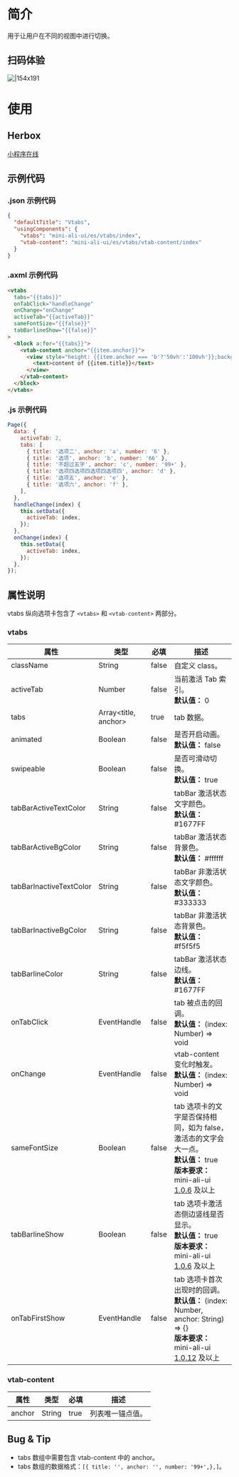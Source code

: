 
# 简介
用于让用户在不同的视图中进行切换。

## 扫码体验

![|154x191](https://mdn.alipayobjects.com/afts/img/A*WsyHSJGoGNMAAAAAAAAAAABkAa8wAA/original?bz=openpt_doc&t=a8iGRMQiins5W8ZubeTGcQAAAABkMK8AAAAA#align=left&display=inline&height=191&margin=%5Bobject%20Object%5D&originHeight=191&originWidth=154&status=done&style=none&width=154)

# 使用

## Herbox
[小程序在线](https://herbox-embed.alipay.com/s/doc-aliui-vtabs?theme=light&previewZoom=75&chInfo=openhome-doc) 

## 示例代码

### .json 示例代码
```json
{
  "defaultTitle": "Vtabs",
  "usingComponents": {
    "vtabs": "mini-ali-ui/es/vtabs/index",
    "vtab-content": "mini-ali-ui/es/vtabs/vtab-content/index"
  }
}
```

### .axml 示例代码
```html
<vtabs
  tabs="{{tabs}}"
  onTabClick="handleChange"
  onChange="onChange"
  activeTab="{{activeTab}}"
  sameFontSize="{{false}}"
  tabBarlineShow="{{false}}"
>
  <block a:for="{{tabs}}">
    <vtab-content anchor="{{item.anchor}}">
      <view style="height: {{item.anchor === 'b'?'50vh':'100vh'}};background-color: {{item.anchor === 'b'?'#ccc':''}};">
        <text>content of {{item.title}}</text>
      </view>
    </vtab-content>
  </block>
</vtabs>
```

### .js 示例代码
```javascript
Page({
  data: {
    activeTab: 2,
    tabs: [
      { title: '选项二', anchor: 'a', number: '6' },
      { title: '选项', anchor: 'b', number: '66' },
      { title: '不超过五字', anchor: 'c', number: '99+' },
      { title: '选项四选项四选项四选项四', anchor: 'd' },
      { title: '选项五', anchor: 'e' },
      { title: '选项六', anchor: 'f' },
    ],
  },
  handleChange(index) {
    this.setData({
      activeTab: index,
    });
  },
  onChange(index) {
    this.setData({
      activeTab: index,
    });
  },
});
```

## 属性说明
vtabs 纵向选项卡包含了 `<vtabs>` 和 `<vtab-content>` 两部分。

### vtabs
| **属性** | **类型** | **必填** | **描述** |
| --- | --- | --- | --- |
| className | String | false | 自定义 class。 |
| activeTab | Number | false | 当前激活 Tab 索引。<br />**默认值：** 0 |
| tabs | Array<title, anchor> | true | tab 数据。 |
| animated | Boolean | false | 是否开启动画。<br />**默认值：** false |
| swipeable | Boolean | false | 是否可滑动切换。<br />**默认值：** true |
| tabBarActiveTextColor | String | false | tabBar 激活状态文字颜色。<br />**默认值：** #1677FF |
| tabBarActiveBgColor | String | false | tabBar 激活状态背景色。<br />**默认值：** #ffffff |
| tabBarInactiveTextColor | String | false | tabBar 非激活状态文字颜色。<br />**默认值：** #333333 |
| tabBarInactiveBgColor | String | false | tabBar 非激活状态背景色。<br />**默认值：** #f5f5f5 |
| tabBarlineColor | String | false | tabBar 激活状态边线。<br />**默认值：** #1677FF |
| onTabClick | EventHandle | false | tab 被点击的回调。<br />**默认值：** (index: Number) => void |
| onChange | EventHandle | false | vtab-content 变化时触发。<br />**默认值：** (index: Number) => void |
| sameFontSize | Boolean  | false | tab 选项卡的文字是否保持相同，如为 false，激活态的文字会大一点。<br />**默认值：** true<br />**版本要求：** mini-ali-ui [1.0.6](https://www.npmjs.com/package/mini-ali-ui?activeTab=versions) 及以上 |
| tabBarlineShow | Boolean  | false | tab 选项卡激活态侧边竖线是否显示。<br />**默认值：** true<br />**版本要求：** mini-ali-ui [1.0.6](https://www.npmjs.com/package/mini-ali-ui?activeTab=versions) 及以上 |
| onTabFirstShow | EventHandle | false | tab 选项卡首次出现时的回调。<br />**默认值：** (index: Number, anchor: String) => {}<br />**版本要求：** mini-ali-ui [1.0.12](https://www.npmjs.com/package/mini-ali-ui?activeTab=versions) 及以上 |


###  vtab-content
| **属性** | **类型** | **必填** | **描述** |
| --- | --- | --- | --- |
| anchor | String | true | 列表唯一锚点值。 |


## Bug & Tip

- tabs 数组中需要包含 vtab-content 中的 anchor。
- tabs 数组的数据格式：`[{ title: '', anchor: '', number: '99+',},]`。
